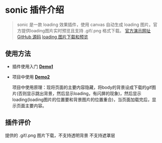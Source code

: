 # sonic 插件介绍

> sonic 是一款 loading 效果插件，使用 canvas 自动生成 loading 图片。官方提供loading图片实时预览且支持 .gif/.png 格式下载。
> [官方演示网址](http://james.padolsey.com/p/Sonic/repo/demo/demo.html)
> [GitHub 源码](https://github.com/padolsey/sonic.js)
> [loading 图片下载和预览](http://padolsey.github.io/sonic-creator/)

## 使用方法

- 插件使用入门 **[Demo1](https://github.com/oldinaction/Git/blob/master/jQuery-Plugin/loading/sonic.js/demo1.html)**
- 项目中使用 **[Demo2](https://github.com/oldinaction/Git/blob/master/jQuery-Plugin/loading/sonic.js/demo2.html)**

  项目中使用原理：现将页面的主要内容隐藏，将body的背景设成下载的gif图片(否则显示跳出背景，然后显示loading，有闪屏的现象)，然后显示loading(loading图片的位置要和背景图片的位置重合)，当页面加载完后，显示页面主要内容。

## 插件评价

提供的 .gif/.png 图片下载，不支持透明背景
不支持遮罩层

